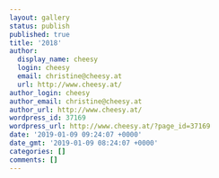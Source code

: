 ```yaml
---
layout: gallery
status: publish
published: true
title: '2018'
author:
  display_name: cheesy
  login: cheesy
  email: christine@cheesy.at
  url: http://www.cheesy.at/
author_login: cheesy
author_email: christine@cheesy.at
author_url: http://www.cheesy.at/
wordpress_id: 37169
wordpress_url: http://www.cheesy.at/?page_id=37169
date: '2019-01-09 09:24:07 +0000'
date_gmt: '2019-01-09 08:24:07 +0000'
categories: []
comments: []
---
```

